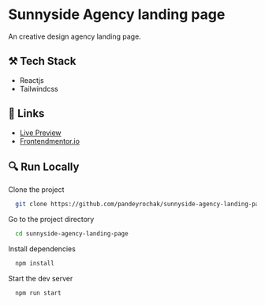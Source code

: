 # Sunnyside Agency landing page

An creative design agency landing page.

## ⚒️ Tech Stack

- Reactjs
- Tailwindcss

## 🔗 Links

- [Live Preview](https://sunnyside-agency-frontendmentor.vercel.app/)
- [Frontendmentor.io](https://www.frontendmentor.io/solutions/sunnyside-agency-landing-page-L3hlKxIAQO)

## 🔍 Run Locally

Clone the project

```bash
  git clone https://github.com/pandeyrochak/sunnyside-agency-landing-page.git
```

Go to the project directory

```bash
  cd sunnyside-agency-landing-page
```

Install dependencies

```bash
  npm install
```

Start the dev server

```bash
  npm run start
```
